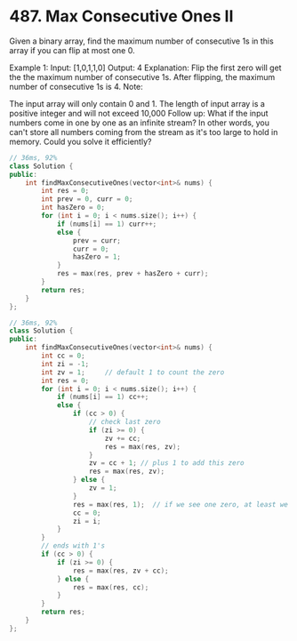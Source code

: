# 487. Max Consecutive Ones II
Given a binary array, find the maximum number of consecutive 1s in this array if you can flip at most one 0.

Example 1:
Input: [1,0,1,1,0]
Output: 4
Explanation: Flip the first zero will get the the maximum number of consecutive 1s.
    After flipping, the maximum number of consecutive 1s is 4.
Note:

The input array will only contain 0 and 1.
The length of input array is a positive integer and will not exceed 10,000
Follow up:
What if the input numbers come in one by one as an infinite stream? In other words, you can't store all numbers coming from the stream as it's too large to hold in memory. Could you solve it efficiently?

```c++
// 36ms, 92%
class Solution {
public:
    int findMaxConsecutiveOnes(vector<int>& nums) {
        int res = 0;
        int prev = 0, curr = 0;
        int hasZero = 0;
        for (int i = 0; i < nums.size(); i++) {
            if (nums[i] == 1) curr++;
            else {
                prev = curr;
                curr = 0;
                hasZero = 1;
            }
            res = max(res, prev + hasZero + curr);
        }
        return res;
    }
};

// 36ms, 92%
class Solution {
public:
    int findMaxConsecutiveOnes(vector<int>& nums) {
        int cc = 0;
        int zi = -1;
        int zv = 1;     // default 1 to count the zero
        int res = 0;
        for (int i = 0; i < nums.size(); i++) {
            if (nums[i] == 1) cc++;
            else {
                if (cc > 0) {
                    // check last zero
                    if (zi >= 0) {
                        zv += cc;
                        res = max(res, zv);
                    }
                    zv = cc + 1; // plus 1 to add this zero
                    res = max(res, zv);
                } else {
                    zv = 1;
                }
                res = max(res, 1);  // if we see one zero, at least we can flip one
                cc = 0;
                zi = i;
            }
        }
        // ends with 1's
        if (cc > 0) {
            if (zi >= 0) {
                res = max(res, zv + cc);
            } else {
                res = max(res, cc);
            }
        }
        return res;
    }
};
```